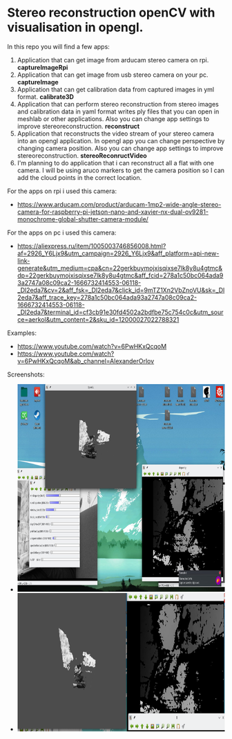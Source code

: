 # Stereo reconstruction openCV with visualisation in opengl.

In this repo you will find a few apps:
1. Application that can get image from arducam stereo camera on rpi. **captureImageRpi**
2. Application that can get image from usb stereo camera on your pc. **captureImage**
3. Application that can get calibration data from captured images in yml format. **calibrate3D**
4. Application that can perform stereo reconstruction from stereo images and calibration data in yaml format writes ply files that you can open in meshlab or other applications. Also you can change app settings to improve stereoreconstruction. **reconstruct**
5. Application that reconstructs the video stream of your stereo camera into an opengl application. In opengl app you can change perspective by changing camera position. Also you can change app settings to improve stereoreconstruction. **stereoReconructVideo**
6. I'm planning to do application that i can reconstruct all a flat with one camera. I will be using aruco markers to get the camera position so I can add the cloud points in the correct location.

For the apps on rpi i used this camera:
* https://www.arducam.com/product/arducam-1mp2-wide-angle-stereo-camera-for-raspberry-pi-jetson-nano-and-xavier-nx-dual-ov9281-monochrome-global-shutter-camera-module/

For the apps on pc i used this camera:
* https://aliexpress.ru/item/1005003746856008.html?af=2926_Y6Ljx9&utm_campaign=2926_Y6Ljx9&aff_platform=api-new-link-generate&utm_medium=cpa&cn=22gerkbuymojxisqixse7lk8y8u4gtmc&dp=22gerkbuymojxisqixse7lk8y8u4gtmc&aff_fcid=278a1c50bc064ada93a2747a08c09ca2-1666732414553-06118-_Dl2eda7&cv=2&aff_fsk=_Dl2eda7&click_id=9mTZ1Xn2VbZnoVU&sk=_Dl2eda7&aff_trace_key=278a1c50bc064ada93a2747a08c09ca2-1666732414553-06118-_Dl2eda7&terminal_id=cf3cb91e30fd4502a2bdfbe75c754c0c&utm_source=aerkol&utm_content=2&sku_id=12000027022788321

Examples:
* https://www.youtube.com/watch?v=6PwHKxQcqoM
* https://www.youtube.com/watch?v=6PwHKxQcqoM&ab_channel=AlexanderOrlov

Screenshots:
* <img src="example.jpg"  alt="Examples of stereo reconstruct" width = "640" height="480" />
* <img src="example2.jpg" alt="Examples of stereo reconstruct" width = "640" height="320" />